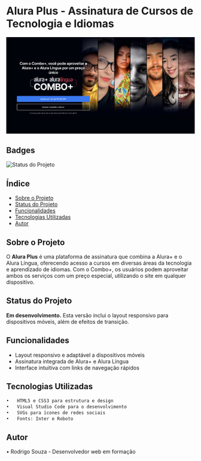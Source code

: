 # Alura Plus - Assinatura de Cursos de Tecnologia e Idiomas

![Tela inicial do projeto](Assets/tela-inicial.png)

## Badges
![Status do Projeto](https://img.shields.io/badge/status-em%20desenvolvimento-green)

## Índice
- [Sobre o Projeto](#sobre-o-projeto)
- [Status do Projeto](#status-do-projeto)
- [Funcionalidades](#funcionalidades)
- [Tecnologias Utilizadas](#tecnologias-utilizadas)
- [Autor](#autor)

## Sobre o Projeto
O **Alura Plus** é uma plataforma de assinatura que combina a Alura+ e o Alura Língua, oferecendo acesso a cursos em diversas áreas da tecnologia e aprendizado de idiomas. Com o Combo+, os usuários podem aproveitar ambos os serviços com um preço especial, utilizando o site em qualquer dispositivo.

## Status do Projeto
**Em desenvolvimento.** Esta versão inclui o layout responsivo para dispositivos móveis, além de efeitos de transição.

## Funcionalidades
- Layout responsivo e adaptável a dispositivos móveis
- Assinatura integrada de Alura+ e Alura Língua
- Interface intuitiva com links de navegação rápidos

## Tecnologias Utilizadas

	•	HTML5 e CSS3 para estrutura e design
	•	Visual Studio Code para o desenvolvimento
	•	SVGs para ícones de redes sociais
	•	Fonts: Inter e Roboto

 ## Autor
 • Rodrigo Souza - Desenvolvedor web em formação
